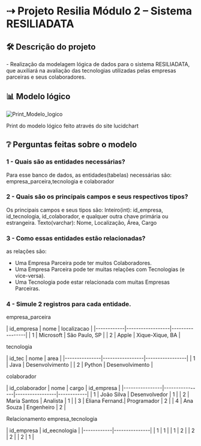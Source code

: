 <h1> ⇢ Projeto Resilia Módulo 2 – Sistema RESILIADATA </h1>

 <h2>🛠️ Descrição do projeto</h2
<p>- Realização da modelagem lógica de dados para o sistema RESILIADATA, que auxiliará na avaliação das tecnologias utilizadas pelas empresas parceiras e seus colaboradores.</p>

 <h2>📊 Modelo lógico</h2>
<img src="https://github.com/GuttenbergJr/projeto_individual_sistema_resiliadata/assets/114154174/a2380786-29e6-4505-888c-f485e8f93b06" alt="Print_Modelo_logico">
<p>Print do modelo lógico feito através do site lucidchart</p>

<h2>❔ Perguntas feitas sobre o modelo</h2>

<h3>1 - Quais são as entidades necessárias?</h3>
<p>Para esse banco de dados, as entidades(tabelas) necessárias são: empresa_parceira,tecnologia e colaborador</p>

<h3>2 - Quais são os principais campos e seus respectivos tipos?</h3>
<p>Os principais campos e seus tipos são:
Inteiro(int): id_empresa, id_tecnologia, id_colaborador, e qualquer outra chave primária ou estrangeira. 
Texto(varchar): Nome, Localização, Área, Cargo
</p>

<h3>3 - Como essas entidades estão relacionadas?</h3>
<p>as relações são:
 <ul>
<li>	Uma Empresa Parceira pode ter muitos Colaboradores.</li>
<li>Uma Empresa Parceira pode ter muitas relações com Tecnologias (e vice-versa).</li>
<li>Uma Tecnologia pode estar relacionada com muitas Empresas Parceiras.</li>
 </ul>
</p>

<h3>4 - Simule 2 registros para cada entidade.</h3>

<p>empresa_parceira</p>
| id_empresa | nome             | localizacao     |
|------------|------------------|-----------------|
| 1          | Microsoft        | São Paulo, SP   |
| 2          | Apple            | Xique-Xique, BA |

<p>tecnologia</p>
| id_tec        | nome            | area            |
|---------------|-----------------|-----------------|
| 1             | Java            | Desenvolvimento |
| 2             | Python          | Desenvolvimento |

<p>colaborador</p>
| id_colaborador | nome           | cargo           | id_empresa |
|----------------|----------------|-----------------|------------|
| 1              | João Silva     | Desenvolvedor   | 1          |
| 2              | Maria Santos   | Analista        | 1          |
| 3              | Eliana Fernand.| Programador     | 2          |
| 4              | Ana Souza      | Engenheiro      | 2          |

<p>Relacionamento empresa_tecnologia</p>
| id_empresa | id_eecnologia |
|------------|---------------|
| 1          | 1             |
| 1          | 2             |
| 2          | 2             |
| 2          | 1             |


